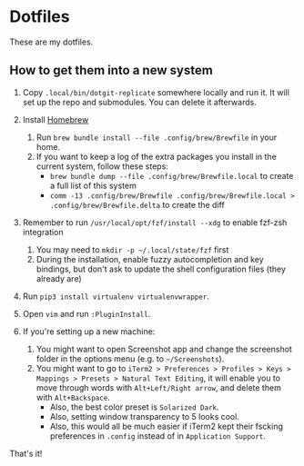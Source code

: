 Dotfiles
========

These are my dotfiles.

## How to get them into a new system

1. Copy `.local/bin/dotgit-replicate` somewhere locally and run it. It will set up the repo and submodules. You can delete it afterwards.

2. Install [Homebrew](brew.sh)
    1. Run `brew bundle install --file .config/brew/Brewfile` in your home.
    2. If you want to keep a log of the extra packages you install in the current system, follow these steps:
        * `brew bundle dump --file .config/brew/Brewfile.local` to create a full list of this system
        * `comm -13 .config/brew/Brewfile .config/brew/Brewfile.local > .config/brew/Brewfile.delta` to create the diff

3. Remember to run `/usr/local/opt/fzf/install --xdg` to enable fzf-zsh integration
    1. You may need to `mkdir -p ~/.local/state/fzf` first
    2. During the installation, enable fuzzy autocompletion and key bindings, but don't ask to update the shell configuration files (they already are)

4. Run `pip3 install virtualenv virtualenvwrapper`.

5. Open `vim` and run `:PluginInstall`.

6. If you're setting up a new machine:
    1. You might want to open Screenshot app and change the screenshot folder in the options menu (e.g. to `~/Screenshots`).
    2. You might want to go to `iTerm2 > Preferences > Profiles > Keys > Mappings > Presets > Natural Text Editing`, it will enable you to move through words with `Alt+Left/Right arrow`, and delete them with `Alt+Backspace`.
        * Also, the best color preset is `Solarized Dark`.
        * Also, setting window transparency to 5 looks cool.
        * Also, this would all be much easier if iTerm2 kept their fscking preferences in `.config` instead of in `Application Support`.

That's it!

